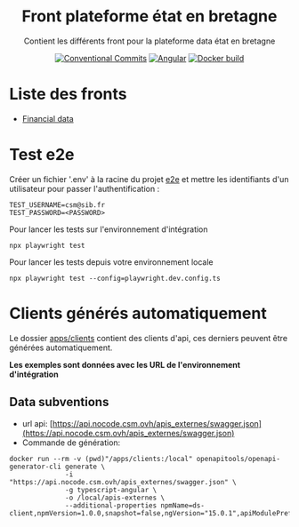<h1 align="center" style="border-bottom: none">
    <div>
        Front plateforme état en bretagne
    </div>
</h1>

<p align="center">
    Contient les différents front pour la plateforme data état en bretagne<br/>
</p>

<div align="center">
 
[![Conventional Commits](https://img.shields.io/badge/Conventional%20Commits-1.0.0-green.svg)](https://conventionalcommits.org)
[![Angular](https://img.shields.io/badge/angular-14-blue)](https://angular.io/)
[![Docker build](https://img.shields.io/badge/docker-automated-informational)](https://docs.docker.com/compose/)

</div>


# Liste des fronts

* [Financial data](./apps/financial-data/README.md)

# Test e2e

Créer un fichier '.env' à la racine du projet [e2e](./e2e) et mettre les identifiants d'un utilisateur pour passer l'authentification :  

```
TEST_USERNAME=csm@sib.fr
TEST_PASSWORD=<PASSWORD>
```

Pour lancer les tests sur l'environnement d'intégration
```
npx playwright test
```

Pour lancer les tests depuis votre environnement locale
```
npx playwright test --config=playwright.dev.config.ts
```

# Clients générés automatiquement

Le dossier [apps/clients](./apps/clients/) contient des clients d'api, ces derniers peuvent être générées automatiquement.

**Les exemples sont données avec les URL de l'environnement d'intégration**

## Data subventions

 - url api: [https://api.nocode.csm.ovh/apis_externes/swagger.json](https://api.nocode.csm.ovh/apis_externes/swagger.json)
 - Commande de génération:
```
docker run --rm -v (pwd)"/apps/clients:/local" openapitools/openapi-generator-cli generate \
              -i "https://api.nocode.csm.ovh/apis_externes/swagger.json" \
              -g typescript-angular \
              -o /local/apis-externes \
              --additional-properties npmName=ds-client,npmVersion=1.0.0,snapshot=false,ngVersion="15.0.1",apiModulePrefix=ae,configurationPrefix=ae
```